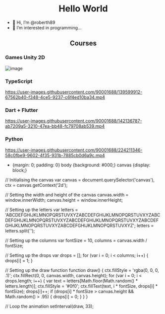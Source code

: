 
<h1 align="center">Hello World</h1>


- 👋 Hi, I’m @roberth89
- 👀 I’m interested in programming...


<h2 align="center">Courses</h2>

<h3>Games Unity 2D</h3>

![image](https://media.giphy.com/media/SsqSVndYYzXI8xpa25/giphy.gif?cid=790b761111b05b196ae2e80c0cabb23bd7e3b36fbd1cb982&rid=giphy.gif&ct=g)


<!--

<p align="center">
  <img src="https://media.giphy.com/media/13HgwGsXF0aiGY/giphy.gif">
</p>
-->

<h3>TypeScript</h3>

https://user-images.githubusercontent.com/90001688/139599912-67562b40-f348-4ce5-9237-c6f4ed10ba34.mp4

<h3>Dart + Flutter</h3>

https://user-images.githubusercontent.com/90001688/142136787-ab7209a5-3210-47ea-bb48-fc79708ab539.mp4

<h3>Python</h3>

https://user-images.githubusercontent.com/90001688/224211346-58c0fbe9-9602-4f35-931b-7885cb0d6a9c.mp4

<canvas>
            
</canvas>


* {margin: 0; padding: 0}
body {background: #000;}
canvas {display: block;}

// Initialising the canvas
var canvas = document.querySelector('canvas'),
    ctx = canvas.getContext('2d');

// Setting the width and height of the canvas
canvas.width = window.innerWidth;
canvas.height = window.innerHeight;

// Setting up the letters
var letters = 'ABCDEFGHIJKLMNOPQRSTUVXYZABCDEFGHIJKLMNOPQRSTUVXYZABCDEFGHIJKLMNOPQRSTUVXYZABCDEFGHIJKLMNOPQRSTUVXYZABCDEFGHIJKLMNOPQRSTUVXYZABCDEFGHIJKLMNOPQRSTUVXYZ';
letters = letters.split('');

// Setting up the columns
var fontSize = 10,
    columns = canvas.width / fontSize;

// Setting up the drops
var drops = [];
for (var i = 0; i < columns; i++) {
  drops[i] = 1;
}

// Setting up the draw function
function draw() {
  ctx.fillStyle = 'rgba(0, 0, 0, .1)';
  ctx.fillRect(0, 0, canvas.width, canvas.height);
  for (var i = 0; i < drops.length; i++) {
    var text = letters[Math.floor(Math.random() * letters.length)];
    ctx.fillStyle = '#0f0';
    ctx.fillText(text, i * fontSize, drops[i] * fontSize);
    drops[i]++;
    if (drops[i] * fontSize > canvas.height && Math.random() > .95) {
      drops[i] = 0;
    }
  }
}

// Loop the animation
setInterval(draw, 33);


